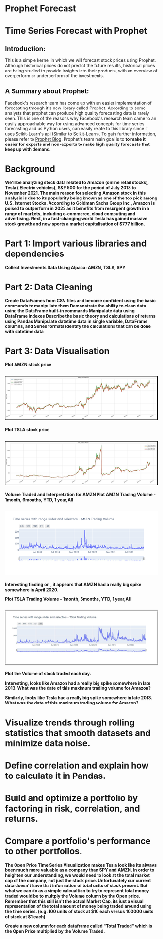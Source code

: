 # Prophet Forecast
# Time Series Forecast with Prophet

## Introduction:
This is a simple kernel in which we will forecast stock prices using Prophet. Although historical prices do not predict the future results, historical prices are being studied to provide insights into their products, with an overview of overperform or underperform of the investments.  


## A Summary about Prophet:
Facebook's research team has come up with an easier implementation of forecasting through it's new library called Prophet. According to some analysts that prophet can produce high quality forecasting data is rarely seen. This is one of the reasons why Facebook's research team came to an easily approachable way for using advanced concepts for time series forecasting and us Python users, can easily relate to this library since it uses Scikit-Learn's api (Similar to Scikit-Learn). To gain further information, please refer to  [Prophet Blog](https://research.fb.com/prophet-forecasting-at-scale/). Prophet's team main goal is to <b>to make it easier for experts and non-experts to make high quality forecasts that keep up with demand.

# Background
We'll be analyzing stock data related to Amazon (online retail stocks), Tesla ( Electric vehicles), S&P 500 for the period of July 2018 to November 2021. The main reason for selecting Amazon stock in this analysis is due to its popularity being known as one of the top pick among U.S. Internet Stocks.  According to Goldman Sachs Group Inc., Amazon is poised to outperform in 2022 as it benefits from resurgent growth in a range of markets, including e-commerce, cloud computing and advertising.  Next, in a fast-changing world Tesla has gained massive stock growth and now sports a market capitalisation of $777 billion.
  

# Part 1: Import various libraries and dependencies
Collect Investments Data Using Alpaca: AMZN, TSLA, SPY

  
 # Part 2: Data Cleaning 
Create DataFrames from CSV files and become confident using the basic commands to manipulate them
Demonstrate the ability to clean data using the DataFrame built-in commands
Manipulate data using DataFrame indexes
Describe the basic theory and calculations of returns using Pandas
Manipulate datetime data in single variable, DataFrame columns, and Series formats
Identify the calculations that can be done with datetime data
  
  
  
  
 # Part 3: Data Visualisation
 Plot AMZN stock price
 ## ![Amazon Share price](https://github.com/juliannehiew/Project-1-Prophet-Stock-Forecast/blob/main/Amazon%20Share%20Prices.JPG?raw=true)
  
 Plot TSLA stock price
 ## ![Tesla Share price](https://github.com/juliannehiew/Project-1-Prophet-Stock-Forecast/blob/main/Tesla%20Share%20Prices.JPG?raw=true) 

  
  
  
  Volume Traded and Interpretation for AMZN
  Plot AMZN Trading Volume - 1month, 6months, YTD, 1 year,All
  ## ![AMZ Tading Volume](https://github.com/juliannehiew/Project-1-Prophet-Stock-Forecast/blob/main/AMZN%20Trading%20Volume.jpg)
  
  Interesting finding on , it appears that AMZN had a really big spike somewhere in April 2020. 
  
  
  
  
  
  
  
  
  
  
  
  Plot TSLA Trading Volume - 1month, 6months, YTD, 1 year,All
  ## ![TSLA Tading Volume](https://github.com/juliannehiew/Project-1-Prophet-Stock-Forecast/blob/main/Tesla%20Trading%20Volume.JPG)
  
  
  
  
  
  
  
  
  
  Plot the Volume of stock traded each day.
  
  
 
  
  
  Interesting, looks like Amazon had a really big spike somewhere in late 2013. What was the date of this maximum trading volume for Amazon?
  
  
  
  
  
  
  
  Similarly, looks like Tesla had a really big spike somewhere in late 2013. What was the date of this maximum trading volume for Amazon?
  
  
  
  
  
 # Visualize trends through rolling statistics that smooth datasets and minimize data noise.
  
  
  
 # Define correlation and explain how to calculate it in Pandas.
  
  
  
  # Build and optimize a portfolio by factoring in risk, correlation, and returns.
  
  
  
  
  # Compare a portfolio's performance to other portfolios.
  The Open Price Time Series Visualization makes Tesla look like its always been much more valuable as a company than SPY and AMZN. In order to heighten our understanding, we 
  would need to look at the total market cap of the company, not just the stock price. Unfortunately our current data doesn't have that information of total units of stock 
  present. But what we can do as a simple calcualtion to try to represent total money traded would be to multply the Volume column by the Open price. Remember that this still 
  isn't the actual Market Cap, its just a visual representation of the total amount of money being traded around using the time series. (e.g. 100 units of stock at $10 each 
  versus 100000 units of stock at $1 each)

  Create a new column for each dataframe called "Total Traded" which is the Open Price multiplied by the Volume Traded.
  
  
